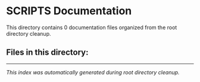 # SCRIPTS Documentation

This directory contains 0 documentation files organized from the root directory cleanup.

## Files in this directory:



---
*This index was automatically generated during root directory cleanup.*
